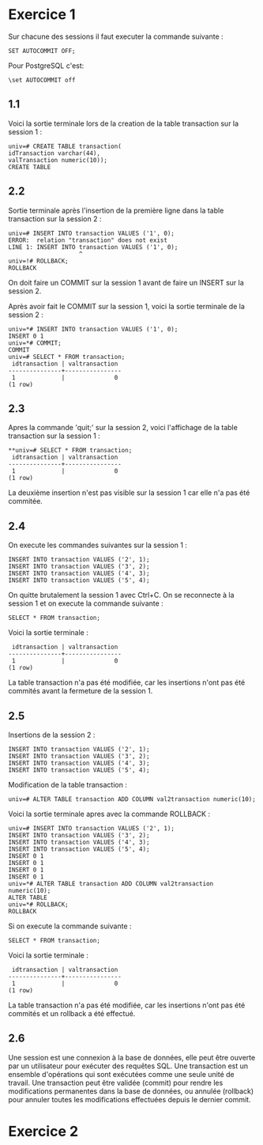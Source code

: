 # Exercice 1
Sur chacune des sessions il faut executer la commande suivante :
```oraclesqlplus
SET AUTOCOMMIT OFF;
```

Pour PostgreSQL c'est:
```postgresql
\set AUTOCOMMIT off
```

## 1.1
Voici la sortie terminale lors de la creation de la table transaction sur la session 1 :
```postgresql
univ=# CREATE TABLE transaction(
idTransaction varchar(44),
valTransaction numeric(10));
CREATE TABLE
```

## 2.2
Sortie terminale après l'insertion de la première ligne dans la table transaction sur la session 2 :
```postgresql
univ=# INSERT INTO transaction VALUES ('1', 0);
ERROR:  relation "transaction" does not exist
LINE 1: INSERT INTO transaction VALUES ('1', 0);
                    ^
univ=!# ROLLBACK;
ROLLBACK
```
On doit faire un COMMIT sur la session 1 avant de faire un INSERT sur la session 2.

Après avoir fait le COMMIT sur la session 1, voici la sortie terminale de la session 2 :
```postgresql
univ=*# INSERT INTO transaction VALUES ('1', 0);
INSERT 0 1
univ=*# COMMIT;
COMMIT
univ=# SELECT * FROM transaction;
 idtransaction | valtransaction 
---------------+----------------
 1             |              0
(1 row)
```

## 2.3
Apres la commande 'quit;' sur la session 2, voici l'affichage de la table transaction sur la session 1 :
```postgresql
**univ=# SELECT * FROM transaction;
 idtransaction | valtransaction 
---------------+----------------
 1             |              0
(1 row)
```
La deuxième insertion n'est pas visible sur la session 1 car elle n'a pas été commitée.

## 2.4
On execute les commandes suivantes sur la session 1 :
```postgresql
INSERT INTO transaction VALUES ('2', 1);
INSERT INTO transaction VALUES ('3', 2);
INSERT INTO transaction VALUES ('4', 3);
INSERT INTO transaction VALUES ('5', 4);
```
On quitte brutalement la session 1 avec Ctrl+C.
On se reconnecte à la session 1 et on execute la commande suivante :
```postgresql
SELECT * FROM transaction;
```
Voici la sortie terminale :
```postgresql
 idtransaction | valtransaction 
---------------+----------------
 1             |              0
(1 row)
```
La table transaction n'a pas été modifiée, car les insertions n'ont pas été commités avant la fermeture de la session 1.

## 2.5
Insertions de la session 2 :
```postgresql
INSERT INTO transaction VALUES ('2', 1);
INSERT INTO transaction VALUES ('3', 2);
INSERT INTO transaction VALUES ('4', 3);
INSERT INTO transaction VALUES ('5', 4);
```
Modification de la table transaction :
```postgresql
univ=# ALTER TABLE transaction ADD COLUMN val2transaction numeric(10);
```

Voici la sortie terminale apres avec la commande ROLLBACK :
```postgresql
univ=# INSERT INTO transaction VALUES ('2', 1);
INSERT INTO transaction VALUES ('3', 2);
INSERT INTO transaction VALUES ('4', 3);
INSERT INTO transaction VALUES ('5', 4);
INSERT 0 1
INSERT 0 1
INSERT 0 1
INSERT 0 1
univ=*# ALTER TABLE transaction ADD COLUMN val2transaction numeric(10);
ALTER TABLE
univ=*# ROLLBACK;
ROLLBACK
```

Si on execute la commande suivante :
```postgresql
SELECT * FROM transaction;
```
Voici la sortie terminale :
```postgresql
 idtransaction | valtransaction 
---------------+----------------
 1             |              0
(1 row)
```
La table transaction n'a pas été modifiée, car les insertions n'ont pas été commités et un rollback a été effectué.

## 2.6
Une session est une connexion à la base de données, elle peut être ouverte par un utilisateur pour exécuter des requêtes SQL.
Une transaction est un ensemble d'opérations qui sont exécutées comme une seule unité de travail.
Une transaction peut être validée (commit) pour rendre les modifications permanentes dans la base de données, ou annulée (rollback) pour annuler toutes les modifications effectuées depuis le
dernier commit.

# Exercice 2

